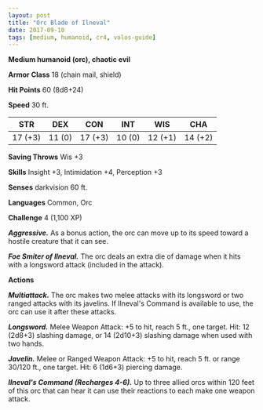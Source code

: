 ```yaml
---
layout: post
title: "Orc Blade of Ilneval"
date: 2017-09-10
tags: [medium, humanoid, cr4, volos-guide]
---
```


**Medium humanoid (orc), chaotic evil**

**Armor Class** 18 (chain mail, shield)

**Hit Points** 60 (8d8+24)

**Speed** 30 ft.

|   STR   |   DEX   |   CON   |   INT   |   WIS   |   CHA   |
|:-----:|:-----:|:-----:|:-----:|:-----:|:-----:|
| 17 (+3) | 11 (0) | 17 (+3) | 10 (0) | 12 (+1) | 14 (+2) |

**Saving Throws** Wis +3

**Skills** Insight +3, Intimidation +4, Perception +3

**Senses** darkvision 60 ft.

**Languages** Common, Orc

**Challenge** 4 (1,100 XP)

***Aggressive.*** As a bonus action, the orc can move up to its speed toward a hostile creature that it can see.

***Foe Smiter of Ilneval.*** The orc deals an extra die of damage when it hits with a longsword attack (included in the attack).

**Actions**

***Multiattack.*** The orc makes two melee attacks with its longsword or two ranged attacks with its javelins. If Ilneval's Command is available to use, the orc can use it after these attacks.

***Longsword.*** Melee Weapon Attack: +5 to hit, reach 5 ft., one target. Hit: 12 (2d8+3) slashing damage, or 14 (2d10+3) slashing damage when used with two hands.

***Javelin.*** Melee or Ranged Weapon Attack: +5 to hit, reach 5 ft. or range 30/120 ft., one target. Hit: 6 (1d6+3) piercing damage.

***Ilneval's Command (Recharges 4-6).*** Up to three allied orcs within 120 feet of this orc that can hear it can use their reactions to each make one weapon attack.

